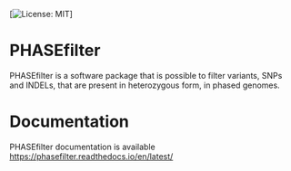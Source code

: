 
[![License: MIT](https://img.shields.io/badge/License-MIT%20-blue.svg)]


# PHASEfilter
PHASEfilter is a software package that is possible to filter variants, SNPs and INDELs, that are present in heterozygous form, in phased genomes.

# Documentation
PHASEfilter documentation is available https://phasefilter.readthedocs.io/en/latest/
